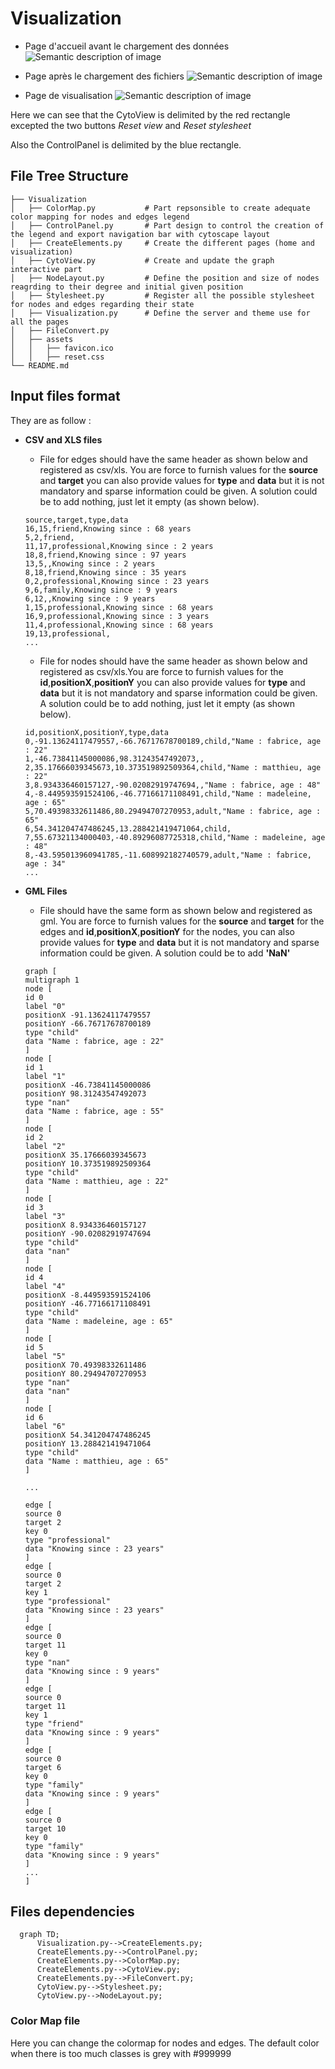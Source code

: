 # Visualization
* Page d'accueil avant le chargement des données
![Semantic description of image](/ScreenShot/Page_accueil.jpg )

* Page après le chargement des fichiers
![Semantic description of image](/ScreenShot/Page_accueil_files_loaded.jpg )

* Page de visualisation
![Semantic description of image](/ScreenShot/Visualisation.jpg )

Here we can see that the CytoView is delimited by the red rectangle excepted the two buttons *Reset view* and *Reset stylesheet* 

Also the ControlPanel is delimited by the blue rectangle.
## File Tree Structure

    ├── Visualization                    
    │   ├── ColorMap.py           # Part repsonsible to create adequate color mapping for nodes and edges legend
    │   ├── ControlPanel.py       # Part design to control the creation of the legend and export navigation bar with cytoscape layout
    │   ├── CreateElements.py     # Create the different pages (home and visualization) 
    │   ├── CytoView.py           # Create and update the graph interactive part
    │   ├── NodeLayout.py         # Define the position and size of nodes reagrding to their degree and initial given position
    │   ├── Stylesheet.py         # Register all the possible stylesheet for nodes and edges regarding their state
    │   ├── Visualization.py      # Define the server and theme use for all the pages
    │   ├── FileConvert.py 
    │   ├── assets
    │   │   ├── favicon.ico       
    │   │   ├── reset.css  
    └── README.md
## Input files format
They are as follow :

* **CSV and XLS files**

    * File for edges should have the same header as shown below and registered as csv/xls. You are force to furnish values for the **source** and **target** you can also provide values for **type** and **data** but it is not mandatory and sparse information could be given. A solution could be to add nothing, just let it empty (as shown below).
    ```
    source,target,type,data
    16,15,friend,Knowing since : 68 years
    5,2,friend,
    11,17,professional,Knowing since : 2 years
    18,8,friend,Knowing since : 97 years
    13,5,,Knowing since : 2 years
    8,18,friend,Knowing since : 35 years
    0,2,professional,Knowing since : 23 years
    9,6,family,Knowing since : 9 years
    6,12,,Knowing since : 9 years
    1,15,professional,Knowing since : 68 years
    16,9,professional,Knowing since : 3 years
    11,4,professional,Knowing since : 68 years
    19,13,professional,
    ...
    ```

    * File for nodes should have the same header as shown below and registered as csv/xls.You are force to furnish values for the **id**,**positionX**,**positionY** you can also provide values for **type** and **data** but it is not mandatory and sparse information could be given. A solution could be to add nothing, just let it empty (as shown below).
    ```
    id,positionX,positionY,type,data
    0,-91.13624117479557,-66.76717678700189,child,"Name : fabrice, age : 22"
    1,-46.73841145000086,98.31243547492073,,
    2,35.17666039345673,10.373519892509364,child,"Name : matthieu, age : 22"
    3,8.934336460157127,-90.02082919747694,,"Name : fabrice, age : 48"
    4,-8.449593591524106,-46.77166171108491,child,"Name : madeleine, age : 65"
    5,70.49398332611486,80.29494707270953,adult,"Name : fabrice, age : 65"
    6,54.341204747486245,13.288421419471064,child,
    7,55.67321134000403,-40.89296087725318,child,"Name : madeleine, age : 48"
    8,-43.595013960941785,-11.608992182740579,adult,"Name : fabrice, age : 34"
    ...
    ```

* **GML Files**
    * File should have the same form as shown below and registered as gml. You are force to furnish values for the **source** and **target** for the edges and **id**,**positionX**,**positionY** for the nodes, you can also provide values for **type** and **data** but it is not mandatory and sparse information could be given. A solution could be to add **'NaN'**
    ```
    graph [
  multigraph 1
  node [
    id 0
    label "0"
    positionX -91.13624117479557
    positionY -66.76717678700189
    type "child"
    data "Name : fabrice, age : 22"
  ]
  node [
    id 1
    label "1"
    positionX -46.73841145000086
    positionY 98.31243547492073
    type "nan"
    data "Name : fabrice, age : 55"
  ]
  node [
    id 2
    label "2"
    positionX 35.17666039345673
    positionY 10.373519892509364
    type "child"
    data "Name : matthieu, age : 22"
  ]
  node [
    id 3
    label "3"
    positionX 8.934336460157127
    positionY -90.02082919747694
    type "child"
    data "nan"
  ]
  node [
    id 4
    label "4"
    positionX -8.449593591524106
    positionY -46.77166171108491
    type "child"
    data "Name : madeleine, age : 65"
  ]
  node [
    id 5
    label "5"
    positionX 70.49398332611486
    positionY 80.29494707270953
    type "nan"
    data "nan"
  ]
  node [
    id 6
    label "6"
    positionX 54.341204747486245
    positionY 13.288421419471064
    type "child"
    data "Name : matthieu, age : 65"
  ]

  ...

  edge [
    source 0
    target 2
    key 0
    type "professional"
    data "Knowing since : 23 years"
  ]
  edge [
    source 0
    target 2
    key 1
    type "professional"
    data "Knowing since : 23 years"
  ]
  edge [
    source 0
    target 11
    key 0
    type "nan"
    data "Knowing since : 9 years"
  ]
  edge [
    source 0
    target 11
    key 1
    type "friend"
    data "Knowing since : 9 years"
  ]
  edge [
    source 0
    target 6
    key 0
    type "family"
    data "Knowing since : 9 years"
  ]
  edge [
    source 0
    target 10
    key 0
    type "family"
    data "Knowing since : 9 years"
  ]
  ...
  ]
    ```

## Files dependencies
```mermaid
  graph TD;
      Visualization.py-->CreateElements.py;
      CreateElements.py-->ControlPanel.py;
      CreateElements.py-->ColorMap.py;
      CreateElements.py-->CytoView.py;
      CreateElements.py-->FileConvert.py;
      CytoView.py-->Stylesheet.py;
      CytoView.py-->NodeLayout.py;
```

### Color Map file
Here you can change the colormap for nodes and edges. The default color when there is too much classes is grey with #999999


